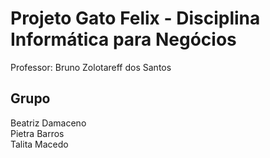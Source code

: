 # Projeto Gato Felix - Disciplina Informática para Negócios
Professor: Bruno Zolotareff dos Santos

## Grupo
Beatriz Damaceno <br>
Pietra Barros <br>
Talita Macedo

